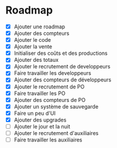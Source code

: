 # Roadmap

- [x] Ajouter une roadmap
- [x] Ajouter des compteurs
- [x] Ajouter le code
- [x] Ajouter la vente
- [x] Initialiser des coûts et des productions
- [x] Ajouter des totaux
- [x] Ajouter le recrutement de developpeurs
- [x] Faire travailler les developpeurs
- [x] Ajouter des compteurs de développeurs
- [x] Ajouter le recrutement de PO
- [x] Faire travailler les PO
- [x] Ajouter des compteurs de PO
- [x] Ajouter un système de sauvegarde
- [x] Faire un peu d'UI
- [x] Ajouter des upgrades
- [ ] Ajouter le jour et la nuit
- [ ] Ajouter le recrutement d'auxiliaires
- [ ] Faire travailler les auxiliaires
